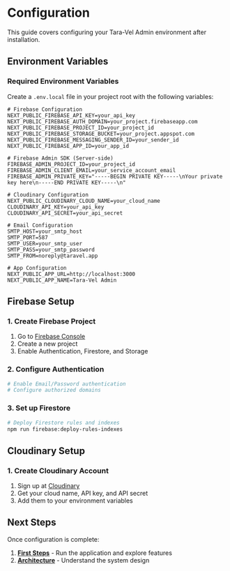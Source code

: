 # Configuration

This guide covers configuring your Tara-Vel Admin environment after installation.

## Environment Variables

### Required Environment Variables

Create a `.env.local` file in your project root with the following variables:

```env
# Firebase Configuration
NEXT_PUBLIC_FIREBASE_API_KEY=your_api_key
NEXT_PUBLIC_FIREBASE_AUTH_DOMAIN=your_project.firebaseapp.com
NEXT_PUBLIC_FIREBASE_PROJECT_ID=your_project_id
NEXT_PUBLIC_FIREBASE_STORAGE_BUCKET=your_project.appspot.com
NEXT_PUBLIC_FIREBASE_MESSAGING_SENDER_ID=your_sender_id
NEXT_PUBLIC_FIREBASE_APP_ID=your_app_id

# Firebase Admin SDK (Server-side)
FIREBASE_ADMIN_PROJECT_ID=your_project_id
FIREBASE_ADMIN_CLIENT_EMAIL=your_service_account_email
FIREBASE_ADMIN_PRIVATE_KEY="-----BEGIN PRIVATE KEY-----\nYour private key here\n-----END PRIVATE KEY-----\n"

# Cloudinary Configuration
NEXT_PUBLIC_CLOUDINARY_CLOUD_NAME=your_cloud_name
CLOUDINARY_API_KEY=your_api_key
CLOUDINARY_API_SECRET=your_api_secret

# Email Configuration
SMTP_HOST=your_smtp_host
SMTP_PORT=587
SMTP_USER=your_smtp_user
SMTP_PASS=your_smtp_password
SMTP_FROM=noreply@taravel.app

# App Configuration
NEXT_PUBLIC_APP_URL=http://localhost:3000
NEXT_PUBLIC_APP_NAME=Tara-Vel Admin
```

## Firebase Setup

### 1. Create Firebase Project

1. Go to [Firebase Console](https://console.firebase.google.com/)
2. Create a new project
3. Enable Authentication, Firestore, and Storage

### 2. Configure Authentication

```bash
# Enable Email/Password authentication
# Configure authorized domains
```

### 3. Set up Firestore

```bash
# Deploy Firestore rules and indexes
npm run firebase:deploy-rules-indexes
```

## Cloudinary Setup

### 1. Create Cloudinary Account

1. Sign up at [Cloudinary](https://cloudinary.com/)
2. Get your cloud name, API key, and API secret
3. Add them to your environment variables

## Next Steps

Once configuration is complete:

1. **[First Steps](first-steps.md)** - Run the application and explore features
2. **[Architecture](../architecture/system-overview.md)** - Understand the system design
